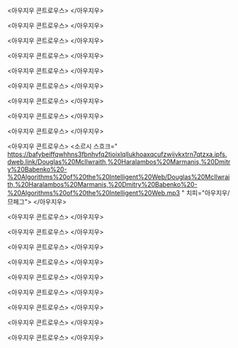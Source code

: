 <아우지우 콘트로우스>
<source src="https://bafybeibmh3f454nfk3qjv3yef6vvaowpimcai3ann23kzpjvs2xa33brum.ipfs.dweb.link/Sharks_in_the_Moat/Sharks_in_the_Moat.m4a" type="audio/mpeg">
</아우지우>

<아우지우 콘트로우스>
<source src="https://bafybeibmh3f454nfk3qjv3yef6vvaowpimcai3ann23kzpjvs2xa33brum.ipfs.dweb.link/Jeff%20Patton%20-%20User%20Story%20Mapping/User%20Story%20Mapping.mp3" type="audio/mpeg">
</아우지우>

<아우지우 콘트로우스>
<source src="https://bafybeibmh3f454nfk3qjv3yef6vvaowpimcai3ann23kzpjvs2xa33brum.ipfs.dweb.link/Nadia%20Eghbal%20-%20Working%20in%20Public/Working%20in%20Public.mp3" type="audio/mpeg">
</아우지우>

<아우지우 콘트로우스>
<source src="https://bafybeibmh3f454nfk3qjv3yef6vvaowpimcai3ann23kzpjvs2xa33brum.ipfs.dweb.link/Robert%20C.%20Martin%20-%20Clean%20Agile/Clean%20Agile%20-%20Back%20to%20Basics.m4b" type="audio/mpeg">
</아우지우>

<아우지우 콘트로우스>
<source src="https://bafybeihlwtg5mlngqa3l7qs2n2p6ij6wmuqqfmdndsx3kplen5h64xhclq.ipfs.dweb.link/Andreas%20Wittig%2C%20Michael%20Wittig%20-%20Amazon%20Web%20Services%20in%20Action/Andreas%20Wittig%2C%20Michael%20Wittig%20-%20Amazon%20Web%20Services%20in%20Action.mp3" type="audio/mpeg">
</아우지우>

<아우지우 콘트로우스>
<source src="https://bafybeihlwtg5mlngqa3l7qs2n2p6ij6wmuqqfmdndsx3kplen5h64xhclq.ipfs.dweb.link/John%20White%20-%20Raspberry%20Pi%204%20Projects%20for%20the%20Evil%20Genius/Raspberry%20Pi%204%20Projects%20for%20the%20Evil%20Genius.m4b" type="audio/mpeg">
</아우지우>

<아우지우 콘트로우스>
<source src="https://bafybeiffqwhhns3fbnhvfq2tjoixlqllukhoaxqcufzwijvkxtrn7qtzxa.ipfs.dweb.link/Anthony%20Williams%20-%20C++%20Concurrency%20in%20Action%20%5BSecond%20Edition%5D/Anthony%20Williams%20-%20C++%20Concurrency%20in%20Action,%20Second%20Edition.mp3" type="audio/mpeg">
</아우지우>

<아우지우 콘트로우스>
<source src="https://bafybeiffqwhhns3fbnhvfq2tjoixlqllukhoaxqcufzwijvkxtrn7qtzxa.ipfs.dweb.link/Computer%20Book/Isaac%20D.%20Cody%20-%20C++%20and%20Linux%20Operating%20System%202/C++%20and%20Linux%20Operating%20System%202%20Bundle%20Manuscript.m4b" type="audio/mpeg">
</아우지우>

<아우지우 콘트로우스>
<source src="https://bafybeiffqwhhns3fbnhvfq2tjoixlqllukhoaxqcufzwijvkxtrn7qtzxa.ipfs.dweb.link/Designing_Data-Intensive_Applications/Designing_Data-Intensive_Applications.mp3" type="audio/mpeg">
</아우지우>

<아우지우 콘트로우스>
<소르시 스흐크="
https://bafybeiffqwhhns3fbnhvfq2tjoixlqllukhoaxqcufzwijvkxtrn7qtzxa.ipfs.dweb.link/Douglas%20McIlwraith,%20Haralambos%20Marmanis,%20Dmitry%20Babenko%20-%20Algorithms%20of%20the%20Intelligent%20Web/Douglas%20McIlwraith,%20Haralambos%20Marmanis,%20Dmitry%20Babenko%20-%20Algorithms%20of%20the%20Intelligent%20Web.mp3
" 치피="아우지우/므페그">
</아우지우>

<아우지우 콘트로우스>
<source src="https://bafybeiffqwhhns3fbnhvfq2tjoixlqllukhoaxqcufzwijvkxtrn7qtzxa.ipfs.dweb.link/Felienne%20Hermans%20-%20The%20Programmer%27s%20Brain/The%20Programmer%27s%20Brain%20-%20What%20Every%20Programmer%20Needs%20to%20Know%20About%20Cognition.m4b" type="audio/mpeg">
</아우지우>

<아우지우 콘트로우스>
<source src="https://bafybeiffqwhhns3fbnhvfq2tjoixlqllukhoaxqcufzwijvkxtrn7qtzxa.ipfs.dweb.link/Marco%20Faella%20-%20Seriously%20Good%20Software%20Code%20That%20Works,%20Survives,%20and%20Wins/Marco%20Faella%20-%20Seriously%20Good%20Software%20Code%20That%20Works,%20Survives,%20and%20Wins.mp3" type="audio/mpeg">
</아우지우>

<아우지우 콘트로우스>
<source src="https://bafybeiffqwhhns3fbnhvfq2tjoixlqllukhoaxqcufzwijvkxtrn7qtzxa.ipfs.dweb.link/Roy%20Osherove%20-%20The%20Art%20of%20Unit%20Testing%20With%20Examples%20in%20C%23/Roy%20Osherove%20-%20The%20Art%20of%20Unit%20Testing%20With%20Examples%20in%20C%23.mp3" type="audio/mpeg">
</아우지우>

<아우지우 콘트로우스>
<source src="https://bafybeiganj4md2wwt5uy6ayylkdj4hilv32kje6gkvuvmhhpwfmnplwmqe.ipfs.dweb.link/Software%20Wasteland.mp3" type="audio/mpeg">
</아우지우>

<아우지우 콘트로우스>
<source src="https://bafybeiffqwhhns3fbnhvfq2tjoixlqllukhoaxqcufzwijvkxtrn7qtzxa.ipfs.dweb.link/William%20Kennedy%2C%20Brian%20Ketelsen%2C%20Erik%20St.%20Martin%20-%20Go%20in%20Action/William%20Kennedy%2C%20Brian%20Ketelsen%20-%20contributor%2C%20Erik%20St.%20Martin%20-%20contributor%20-%20Go%20in%20Action.mp3" type="audio/mpeg">
</아우지우>

<아우지우 콘트로우스>
<source src="https://bafybeiau44agswu5nofka2srwm2sz6uwczqayjsf6tidjwvxuwytiqr75y.ipfs.dweb.link/?filename=Nathan+Marz%2C+James+Warren+-+Big+Data+Principles+and+Best+Practices+of+Scalable+Realtime+Data+Systems.mp3" type="audio/mpeg">
</아우지우>

<아우지우 콘트로우스>
<source src="https://bafybeiavzpisxv76ed3kgvbg534dd6mxxbji5ugmk4kbtyzfgfh23zi4d4.ipfs.dweb.link/?filename=Danilo+Poccia+-+AWS+Lambda+in+Action+Event-Driven+Serverless+Applications.mp3" type="audio/mpeg">
</아우지우>

<아우지우 콘트로우스>
<source src="https://bafybeib7vzcwol6tzme2swiwgotz42jqzvidnbjjkjyy65c5xt5pp23t3y.ipfs.dweb.link/?filename=Jeff+Nickoloff+-+Docker+in+Action.mp3" type="audio/mpeg">
</아우지우>

<아우지우 콘트로우스>
<source src="https://bafybeiftsojfjidu2r67riub7yhd4egul7e3behl5oihxadmhjgumyzcxa.ipfs.dweb.link/?filename=John+Sonmez+-+Soft+Skills+The+Software+Developer%27s+Life+Manual.mp3" type="audio/mpeg">
</아우지우>
